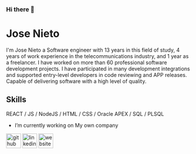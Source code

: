 ### Hi there 👋

# Jose Nieto
I'm Jose Nieto a Software engineer with 13 years in this field of study, 4 years of work experience in the telecommunications industry, and 1 year as a freelancer. I have worked on more than 60 professional software development projects. I have participated in many development integrations and supported entry-level developers in code reviewing and APP releases. Capable of delivering software with a high level of quality.

## Skills
REACT / JS / NodeJS / HTML / CSS / Oracle APEX / SQL / PLSQL  

-  I’m currently working on My own company 


[<img src='https://cdn.jsdelivr.net/npm/simple-icons@3.0.1/icons/github.svg' alt='github' height='40'>](https://github.com/nietojose10)  [<img src='https://cdn.jsdelivr.net/npm/simple-icons@3.0.1/icons/linkedin.svg' alt='linkedin' height='40'>](https://www.linkedin.com/in/nietojose10/)  [<img src='https://cdn.jsdelivr.net/npm/simple-icons@3.0.1/icons/icloud.svg' alt='website' height='40'>](www.nietojose.com)  

